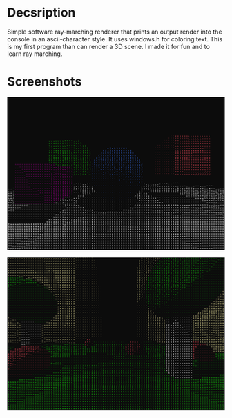 # Decsription

Simple software ray-marching renderer that prints an output render into the console in an ascii-character style. It uses windows.h for coloring text.
This is my first program than can render a 3D scene. I made it for fun and to learn ray marching.

# Screenshots

![output_2](/screenshots/output_2.png)

![output_4](/screenshots/output_4.png)
